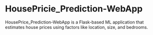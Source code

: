 # HousePricie_Prediction-WebApp
HousePrice_Prediction-WebApp is a Flask-based ML application that estimates house prices using factors like location, size, and bedrooms.

